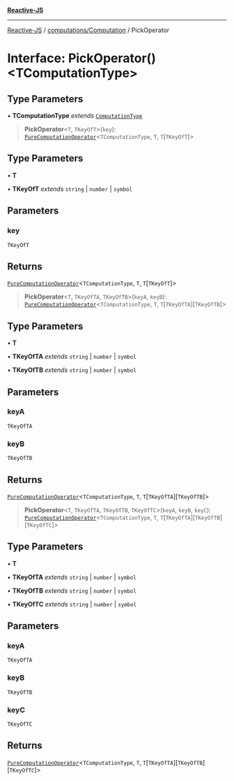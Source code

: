 [**Reactive-JS**](../../../README.md)

***

[Reactive-JS](../../../README.md) / [computations/Computation](../README.md) / PickOperator

# Interface: PickOperator()\<TComputationType\>

## Type Parameters

• **TComputationType** *extends* [`ComputationType`](../../type-aliases/ComputationType.md)

> **PickOperator**\<`T`, `TKeyOfT`\>(`key`): [`PureComputationOperator`](../../type-aliases/PureComputationOperator.md)\<`TComputationType`, `T`, `T`\[`TKeyOfT`\]\>

## Type Parameters

• **T**

• **TKeyOfT** *extends* `string` \| `number` \| `symbol`

## Parameters

### key

`TKeyOfT`

## Returns

[`PureComputationOperator`](../../type-aliases/PureComputationOperator.md)\<`TComputationType`, `T`, `T`\[`TKeyOfT`\]\>

> **PickOperator**\<`T`, `TKeyOfTA`, `TKeyOfTB`\>(`keyA`, `keyB`): [`PureComputationOperator`](../../type-aliases/PureComputationOperator.md)\<`TComputationType`, `T`, `T`\[`TKeyOfTA`\]\[`TKeyOfTB`\]\>

## Type Parameters

• **T**

• **TKeyOfTA** *extends* `string` \| `number` \| `symbol`

• **TKeyOfTB** *extends* `string` \| `number` \| `symbol`

## Parameters

### keyA

`TKeyOfTA`

### keyB

`TKeyOfTB`

## Returns

[`PureComputationOperator`](../../type-aliases/PureComputationOperator.md)\<`TComputationType`, `T`, `T`\[`TKeyOfTA`\]\[`TKeyOfTB`\]\>

> **PickOperator**\<`T`, `TKeyOfTA`, `TKeyOfTB`, `TKeyOfTC`\>(`keyA`, `keyB`, `keyC`): [`PureComputationOperator`](../../type-aliases/PureComputationOperator.md)\<`TComputationType`, `T`, `T`\[`TKeyOfTA`\]\[`TKeyOfTB`\]\[`TKeyOfTC`\]\>

## Type Parameters

• **T**

• **TKeyOfTA** *extends* `string` \| `number` \| `symbol`

• **TKeyOfTB** *extends* `string` \| `number` \| `symbol`

• **TKeyOfTC** *extends* `string` \| `number` \| `symbol`

## Parameters

### keyA

`TKeyOfTA`

### keyB

`TKeyOfTB`

### keyC

`TKeyOfTC`

## Returns

[`PureComputationOperator`](../../type-aliases/PureComputationOperator.md)\<`TComputationType`, `T`, `T`\[`TKeyOfTA`\]\[`TKeyOfTB`\]\[`TKeyOfTC`\]\>
